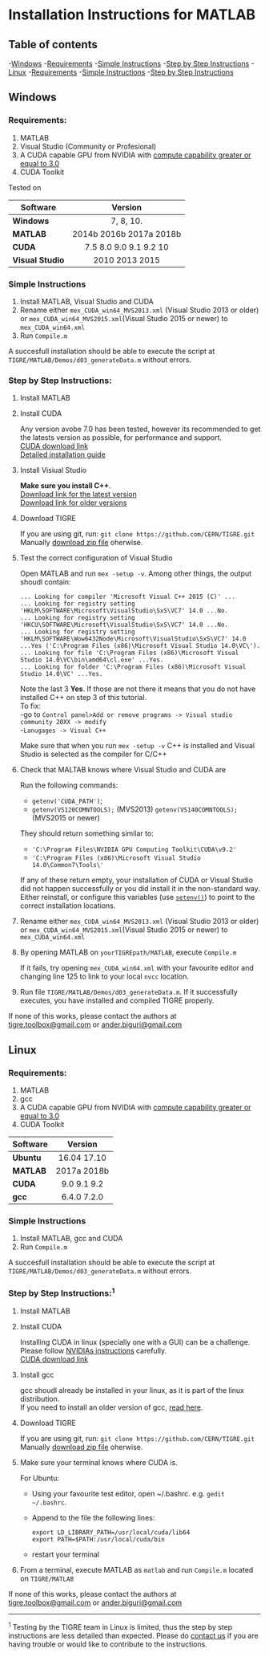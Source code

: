 Installation Instructions for MATLAB
======

## Table of contents

-[Windows](#windows)
   -[Requirements](#requirements)
   -[Simple Instructions](#simple-instructions)
   -[Step by Step Instructions](#step-by-step-instructions)
-[Linux](#linux)
   -[Requirements](#requirements-1)
   -[Simple Instructions](#simple-instructions-1)
   -[Step by Step Instructions](#step-by-step-instructions1)
## Windows

### Requirements:

1. MATLAB
2. Visual Studio (Community or Profesional)
3. A CUDA capable GPU from NVIDIA with [compute capability greater or equal to 3.0](https://en.wikipedia.org/wiki/CUDA#GPUs_supported)
4. CUDA Toolkit

Tested on

| Software        | Version           | 
| ------------- |:-------------:|
|**Windows**| 7, 8, 10.|
|**MATLAB**| 2014b 2016b 2017a 2018b|
|**CUDA**| 7.5 8.0 9.0 9.1 9.2 10|
|**Visual Studio**| 2010 2013 2015|



### Simple Instructions

1. Install MATLAB, Visual Studio and CUDA
2. Rename either `mex_CUDA_win64_MVS2013.xml` (Visual Studio 2013 or older) or `mex_CUDA_win64_MVS2015.xml`(Visual Studio 2015 or newer) to `mex_CUDA_win64.xml`
3. Run `Compile.m`

A succesfull installation should be able to execute the script at `TIGRE/MATLAB/Demos/d03_generateData.m` without errors.



###  Step by Step Instructions:

1. Install MATLAB

2. Install CUDA

   Any version avobe 7.0 has been tested, however its recommended to get the latests version as possible, for performance and support.\
   [CUDA download link](https://developer.nvidia.com/cuda-downloads)\
   [Detailed installation guide](https://developer.download.nvidia.com/compute/cuda/10.0/Prod/docs/sidebar/CUDA_Installation_Guide_Windows.pdf)
   
3. Install Visiual Studio

   **Make sure you install C++**.\
   [Download link for the latest version](https://visualstudio.microsoft.com/downloads/)\
   [Download link for older versions](https://visualstudio.microsoft.com/vs/older-downloads/)
   
4. Download TIGRE

   If you are using git, run: `git clone https://github.com/CERN/TIGRE.git`\
   Manually [download zip file](https://github.com/CERN/TIGRE/archive/master.zip) oherwise.

5. Test the correct configuration of Visual Studio 

   Open MATLAB and run `mex -setup -v`. Among other things, the output shoudl contain:
   ```
   ... Looking for compiler 'Microsoft Visual C++ 2015 (C)' ...
   ... Looking for registry setting 'HKLM\SOFTWARE\Microsoft\VisualStudio\SxS\VC7' 14.0 ...No.
   ... Looking for registry setting 'HKCU\SOFTWARE\Microsoft\VisualStudio\SxS\VC7' 14.0 ...No.
   ... Looking for registry setting 'HKLM\SOFTWARE\Wow6432Node\Microsoft\VisualStudio\SxS\VC7' 14.0 ...Yes ('C:\Program Files (x86)\Microsoft Visual Studio 14.0\VC\').
   ... Looking for file 'C:\Program Files (x86)\Microsoft Visual Studio 14.0\VC\bin\amd64\cl.exe' ...Yes.
   ... Looking for folder 'C:\Program Files (x86)\Microsoft Visual Studio 14.0\VC' ...Yes.
   ```

   Note the last 3 **Yes**. If those are not there it means that you do not have installed C++ on step 3 of this tutorial.\
   To fix:\
   -go to `Control panel>Add or remove programs -> Visual studio community 20XX -> modify`\
   -`Lanugages -> Visual C++`
   
   Make sure that when you run `mex -setup -v` C++ is installed and Visual Studio is selected as the compiler for C/C++
   
6. Check that MALTAB knows where Visual Studio and CUDA are

   Run the following commands: 
   
   - `getenv('CUDA_PATH')`; 
   - `getenv(VS120COMNTOOLS);` (MVS2013) `getenv(VS140COMNTOOLS);` (MVS2015 or newer)
   
   They should return something similar to:
   
   - `'C:\Program Files\NVIDIA GPU Computing Toolkit\CUDA\v9.2'`
   - `'C:\Program Files (x86)\Microsoft Visual Studio 14.0\Common7\Tools\'`
   
   If any of these return empty, your installation of CUDA or Visual Studio did not happen successfully or you did install it in the non-standard way.
   Either reinstall, or configure this variables (use [`setenv()`](https://uk.mathworks.com/help/matlab/ref/setenv.html)) to point to the correct installation locations. 
	 
7. Rename either `mex_CUDA_win64_MVS2013.xml` (Visual Studio 2013 or older) or `mex_CUDA_win64_MVS2015.xml`(Visual Studio 2015 or newer) to `mex_CUDA_win64.xml`
    
   
8. By opening MATLAB on `yourTIGREpath/MATLAB`, execute `Compile.m`

   If it fails, try opening `mex_CUDA_win64.xml` with your favourite editor and changing line 125 to link to your local `nvcc` location.
   
9. Run file `TIGRE/MATLAB/Demos/d03_generateData.m`. If it successfully executes, you have installed and compiled TIGRE properly.


If none of this works, please contact the authors at [tigre.toolbox@gmail.com](mailto:tigre.toolbox@gmail.com) or [ander.biguri@gmail.com](mailto:ander.biguri@gmail.com)
   
   
## Linux

### Requirements:
1. MATLAB
2. gcc
3. A CUDA capable GPU from NVIDIA with [compute capability greater or equal to 3.0](https://en.wikipedia.org/wiki/CUDA#GPUs_supported)
4. CUDA Toolkit

| Software       | Version    | 
| ------------- |:-------------:|
| **Ubuntu**|  16.04 17.10| 
| **MATLAB**|  2017a 2018b| 
| **CUDA**|  9.0 9.1 9.2| 
| **gcc**|  6.4.0 7.2.0| 

### Simple Instructions

1. Install MATLAB, gcc and CUDA
2. Run `Compile.m`

A succesfull installation should be able to execute the script at `TIGRE/MATLAB/Demos/d03_generateData.m` without errors.

### Step by Step Instructions:<sup>1</sup>

1. Install MATLAB

2. Install CUDA

   Installing CUDA in linux (specially one with a GUI) can be a challenge. Please follow [NVIDIAs instructions](https://developer.download.nvidia.com/compute/cuda/10.0/Prod/docs/sidebar/CUDA_Installation_Guide_Linux.pdf) carefully.\
   [CUDA download link](https://developer.nvidia.com/cuda-downloads)

3. Install gcc 

   gcc shoudl already be installed in your linux, as it is part of the linux distribution.\
   If you need to install an older version of gcc, [read here](https://askubuntu.com/questions/923337/installing-an-older-gcc-version3-4-3-on-ubuntu-14-04-currently-4-8-installed).
   
4. Download TIGRE

   If you are using git, run: `git clone https://github.com/CERN/TIGRE.git`\
   Manually [download zip file](https://github.com/CERN/TIGRE/archive/master.zip) oherwise.
   
5. Make sure your terminal knows where CUDA is.

   For Ubuntu:
   - Using your favourite test editor, open ~/.bashrc. e.g. `gedit ~/.bashrc`.
   - Append to the file the following lines:
     ```
	 export LD_LIBRARY_PATH=/usr/local/cuda/lib64
     export PATH=$PATH:/usr/local/cuda/bin
	 ```
     
   - restart your terminal
   
6. From a terminal, execute MATLAB as `matlab` and run `Compile.m` located on `TIGRE/MATLAB` 


If none of this works, please contact the authors at [tigre.toolbox@gmail.com](mailto:tigre.toolbox@gmail.com) or [ander.biguri@gmail.com](mailto:ander.biguri@gmail.com)

****

<sup>1</sup> Testing by the TIGRE team in Linux is limited, thus the step by step instructions are less detailed than expected. Please do [contact us](mailto:ander.biguri@gmail.com) if you are having trouble or would like to contribute to the instructions. 